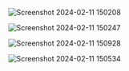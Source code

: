 ![Screenshot 2024-02-11 150208](https://github.com/Mahdikh12x/ChatRoom/assets/96537496/cb345726-0826-4ee3-9d1a-b6888f5a5515)

![Screenshot 2024-02-11 150247](https://github.com/Mahdikh12x/ChatRoom/assets/96537496/be77e76d-d03b-4209-a8ec-38bf97139e00)

![Screenshot 2024-02-11 150928](https://github.com/Mahdikh12x/ChatRoom/assets/96537496/ed34e9e6-f578-4992-825f-a1e97f505878)

![Screenshot 2024-02-11 150534](https://github.com/Mahdikh12x/ChatRoom/assets/96537496/f49b5bde-6607-4892-83f3-d5d457aeaf91)


